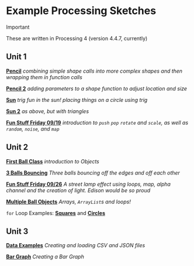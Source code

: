 # Example Processing Sketches

> [!Important]
> These are written in Processing 4 (version 4.4.7, currently)

## Unit 1 

[**Pencil**](https://github.com/joswald-khs/example-processing-sketches/blob/main/pencil.pde) _combining simple shape calls into more complex shapes and then wrapping them in function calls_

[**Pencil 2**](https://github.com/joswald-khs/example-processing-sketches/blob/main/pencil_2.pde) _adding parameters to a shape function to adjust location and size_

[**Sun**](sun.pde) _trig fun in the sun! placing things on a circle using trig_

[**Sun 2**](sun2.pde) _as above, but with triangles_

[**Fun Stuff Friday 09/19**](fsf0919.pde) _introduction to `push` `pop` `rotate` and `scale`, as well as `random`, `noise`, and `map`_

## Unit 2

[**First Ball Class**](FirstBallClass.pde) _introduction to Objects_

[**3 Balls Bouncing**](bounce3.pde) _Three balls bouncing off the edges and off each other_

[**Fun Stuff Friday 09/26**](streetLamp.pde) _A street lamp effect using loops, map, alpha channel and the creation of light. Edison would be so proud_

[**Multiple Ball Objects**](multiBounce.pde) _Arrays, `ArrayList`s and loops!_

`for` Loop Examples: [**Squares**](forLoopExamples/squares.pde) and [**Circles**](forLoopExamples/circles.pde)

## Unit 3

[**Data Examples**](dataExamples/README.md) _Creating and loading CSV and JSON files_

[**Bar Graph**](/barGraph/README.md) _Creating a Bar Graph_
